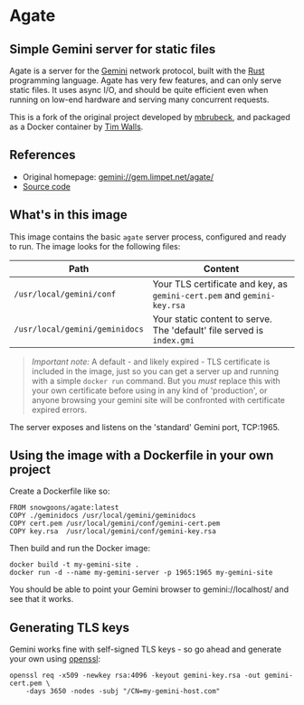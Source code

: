 # Agate

## Simple Gemini server for static files

Agate is a server for the [Gemini] network protocol, built with the [Rust] programming language.
Agate has very few features, and can only serve static files. It uses async I/O, and should be quite efficient even when running on low-end hardware and serving many concurrent requests.

This is a fork of the original project developed by [mbrubeck], and packaged
as a Docker container by [Tim Walls](https://snowgoons.ro/).

## References

* Original homepage: [gemini://gem.limpet.net/agate/][originalhome]
* [Source code][source]

## What's in this image

This image contains the basic `agate` server process, configured and ready
to run.  The image looks for the following files:

| Path | Content |
| ---- | ------- |
| `/usr/local/gemini/conf` | Your TLS certificate and key, as `gemini-cert.pem` and `gemini-key.rsa` |
| `/usr/local/gemini/geminidocs` | Your static content to serve.  The 'default' file served is `index.gmi` |

> *Important note:* A default - and likely expired - TLS certificate is included
> in the image, just so you can get a server up and running with a simple
> `docker run` command.  But you *must* replace this with your own certificate
> before using in any kind of 'production', or anyone browsing your gemini
> site will be confronted with certificate expired errors.

The server exposes and listens on the 'standard' Gemini port, TCP:1965.

## Using the image with a Dockerfile in your own project
Create a Dockerfile like so:
```
FROM snowgoons/agate:latest
COPY ./geminidocs /usr/local/gemini/geminidocs
COPY cert.pem /usr/local/gemini/conf/gemini-cert.pem
COPY key.rsa  /usr/local/gemini/conf/gemini-key.rsa
```

Then build and run the Docker image:

```
docker build -t my-gemini-site .
docker run -d --name my-gemini-server -p 1965:1965 my-gemini-site
```

You should be able to point your Gemini browser to gemini://localhost/ and see
that it works.

## Generating TLS keys
Gemini works fine with self-signed TLS keys - so go ahead and generate your
own using [openssl]:
 
```
openssl req -x509 -newkey rsa:4096 -keyout gemini-key.rsa -out gemini-cert.pem \
    -days 3650 -nodes -subj "/CN=my-gemini-host.com"
```



[mbrubeck]: https://github.com/mbrubeck/
[Gemini]: https://gemini.circumlunar.space/
[Rust]: https://www.rust-lang.org/
[originalhome]: gemini://gem.limpet.net/agate/
[source]: https://github.com/timwalls/agate
[openssl]: https://www.openssl.org/
